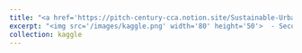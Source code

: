```yaml
---
title: "<a href='https://pitch-century-cca.notion.site/Sustainable-Urban-Living-1e24ea25c28343e881b046200993df4c'> <span style='color:black'> Sustainable Urban Living 🏡</span></a>"
excerpt: "<img src='/images/kaggle.png' width='80' height='50'>  - Second Post on the Kaggle Activity Report: <a href='https://pitch-century-cca.notion.site/Sustainable-Urban-Living-1e24ea25c28343e881b046200993df4c'> Sustainable Urban Living 🏡 </a>"
collection: kaggle
---
```

